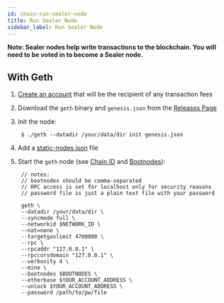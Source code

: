 ```yaml
---
id: chain-run-sealer-node
title: Run Sealer Node
sidebar_label: Run Sealer Node
---
```


**Note: Sealer nodes help write transactions to the blockchain. You will need to be voted in to become a Sealer node.**

## With Geth

1. [Create an account](chain-address-setup.md#create-new-address) that will be the recipient of any transaction fees
2. Download the `geth` binary and `genesis.json` from the [Releases Page](https://github.com/gojoychain/releases/releases)
3. Init the node:

        $ ./geth --datadir /your/data/dir init genesis.json

4. Add a [static-nodes.json](chain-node-discovery.md#static-nodes-json) file
5. Start the `geth` node (see [Chain ID](chain-metadata.md#chain-id) and [Bootnodes](chain-metadata.md#bootnodes)):

        // notes:
        // bootnodes should be comma-separated
        // RPC access is set for localhost only for security reasons
        // password file is just a plain text file with your password

        geth \
        --datadir /your/data/dir \
        --syncmode full \
        --networkid $NETWORK_ID \
        --nat=none \
        --targetgaslimit 4700000 \
        --rpc \
        --rpcaddr "127.0.0.1" \
        --rpccorsdomain "127.0.0.1" \
        --verbosity 4 \
        --mine \
        --bootnodes $BOOTNODES \
        --etherbase $YOUR_ACCOUNT_ADDRESS \
        --unlock $YOUR_ACCOUNT_ADDRESS \
        --password /path/to/pw/file
